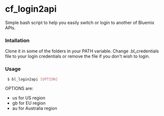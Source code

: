 # cf_login2api

Simple bash script to help you easily switch or login to another of Bluemix APIs.

### Intallation

Clone it in some of the folders in your PATH variable. Change .bl_credentials file to your login credentials or remove the file if you don't wish to login.

### Usage

```bash
 $ bl_login2api [OPTION]
```

OPTIONS are:

  - us for US region
  - gb for EU region
  - au for Australia region
